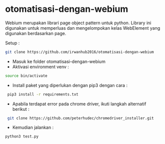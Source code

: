 # otomatisasi-dengan-webium
Webium merupakan librari page object pattern untuk python. Library ini digunakan untuk memperluas dan mengelompokan kelas WebElement yang digunakan berdasarkan page.

Setup :
```bash 
git clone https://github.com/irwanhub2016/otomatisasi-dengan-webium
```
- Masuk ke folder otomatisasi-dengan-webium
- Aktivasi environment venv :
```bash
source bin/activate
```
- Install paket yang diperlukan dengan pip3 dengan cara :
```bash
 pip3 install -r requirements.txt
```
- Apabila terdapat error pada chrome driver, ikuti langkah alternatif berikut :
```bash
 git clone https://github.com/peterhudec/chromedriver_installer.git
```
- Kemudian jalankan :
```bash
python3 test.py
```
